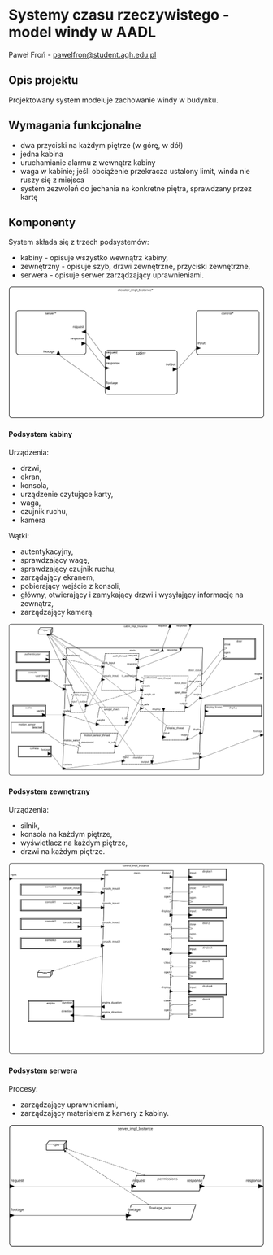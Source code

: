 # Systemy czasu rzeczywistego - model windy w AADL
Paweł Froń - pawelfron@student.agh.edu.pl

## Opis projektu
Projektowany system modeluje zachowanie windy w budynku.

## Wymagania funkcjonalne
- dwa przyciski na każdym piętrze (w górę, w dół)
- jedna kabina
- uruchamianie alarmu z wewnątrz kabiny
- waga w kabinie; jeśli obciążenie przekracza ustalony limit, winda nie ruszy się z miejsca
- system zezwoleń do jechania na konkretne piętra, sprawdzany przez kartę

## Komponenty
System składa się z trzech podsystemów:
- kabiny - opisuje wszystko wewnątrz kabiny,
- zewnętrzny - opisuje szyb, drzwi zewnętrzne, przyciski zewnętrzne,
- serwera - opisuje serwer zarządzający uprawnieniami.

![ogólny diagram](img/overall.svg)

#### Podsystem kabiny
Urządzenia:
- drzwi,
- ekran,
- konsola,
- urządzenie czytujące karty,
- waga,
- czujnik ruchu,
- kamera

Wątki:
- autentykacyjny,
- sprawdzający wagę,
- sprawdzający czujnik ruchu,
- zarządający ekranem,
- pobierający wejście z konsoli,
- główny, otwierający i zamykający drzwi i wysyłający informację na zewnątrz,
- zarządzający kamerą.

![diagram kabiny](img/cabin.svg)

#### Podsystem zewnętrzny
Urządzenia:
- silnik,
- konsola na każdym piętrze,
- wyświetlacz na każdym piętrze,
- drzwi na każdym piętrze.

![diagram zewnętrzny](img/control.svg)

#### Podsystem serwera
Procesy:
- zarządzający uprawnieniami,
- zarządzający materiałem z kamery z kabiny.

![diagram serwera](img/server.svg)

